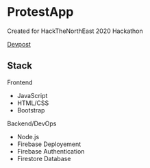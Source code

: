 # ProtestApp

Created for HackTheNorthEast 2020 Hackathon

[Devpost](https://devpost.com/software/protest-app)

## Stack

Frontend
* JavaScript
* HTML/CSS
* Bootstrap

Backend/DevOps
* Node.js
* Firebase Deployement
* Firebase Authentication
* Firestore Database


